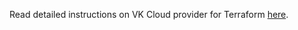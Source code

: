 Read detailed instructions on VK Cloud provider for Terraform [here](https://maps.mail.ru/terraform/docs).
